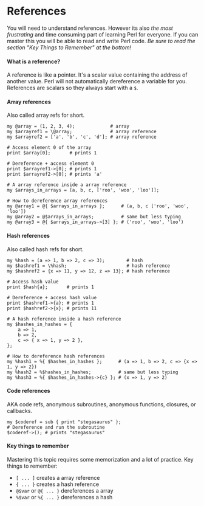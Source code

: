 # References

You will need to understand references.  However its also <i>the most
frustrating</i> and time consuming part of learning Perl for everyone.  If you
can master this you will be able to read and write Perl code.  <i>Be sure to
read the section "Key Things to Remember" at the bottom! </i>

#### What is a reference?
A reference is like a pointer.  It's a scalar value containing the address of
another value.  Perl will not automatically dereference a variable for you.
References are scalars so they always start with a <code>$</code>.  

#### Array references

Also called array refs for short.

    my @array = (1, 2, 3, 4);             # array
    my $arrayref1 = \@array;              # array reference
    my $arrayref2 = ['a', 'b', 'c', 'd']; # array reference

    # Access element 0 of the array
    print $array[0];       # prints 1

    # Dereference + access element 0
    print $arrayref1->[0]; # prints 1
    print $arrayref2->[0]; # prints 'a'

    # A array reference inside a array reference
    my $arrays_in_arrays = [a, b, c, ['roo', 'woo', 'loo']];

    # How to dereference array references
    my @array1 = @{ $arrays_in_arrays };      # (a, b, c ['roo', 'woo', 'loo'])
    my @array2 = @$arrays_in_arrays;          # same but less typing
    my @array3 = @{ $arrays_in_arrays->[3] }; # ('roo', 'woo', 'loo')

#### Hash references

Also called hash refs for short.

    my %hash = (a => 1, b => 2, c => 3);        # hash
    my $hashref1 = \%hash;                      # hash reference
    my $hashref2 = {x => 11, y => 12, z => 13}; # hash reference

    # Access hash value 
    print $hash{a};       # prints 1

    # Dereference + access hash value 
    print $hashref1->{a}; # prints 1
    print $hashref2->{x}; # prints 11

    # A hash reference inside a hash reference
    my $hashes_in_hashes = { 
        a => 1,
        b => 2,
        c => { x => 1, y => 2 },
    };

    # How to dereference hash references
    my %hash1 = %{ $hashes_in_hashes };      # (a => 1, b => 2, c => {x => 1, y => 2})
    my %hash2 = %$hashes_in_hashes;          # same but less typing
    my %hash3 = %{ $hashes_in_hashes->{c} }; # (x => 1, y => 2)

#### Code references 

AKA code refs, anonymous subroutines, anonymous functions, closures, or callbacks.

    my $coderef = sub { print "stegasaurus" };
    # Dereference and run the subroutine
    $coderef->(); # prints "stegasaurus"

#### Key things to remember

Mastering this topic requires some memorization and a lot of practice.  Key things to remember:

- <code>[ ... ]</code> creates a array reference
- <code>{ ... }</code> creates a hash reference
- <code>@$var</code> or <code>@{ ... }</code> dereferences a array
- <code>%$var</code> or <code>%{ ... }</code> dereferences a hash

